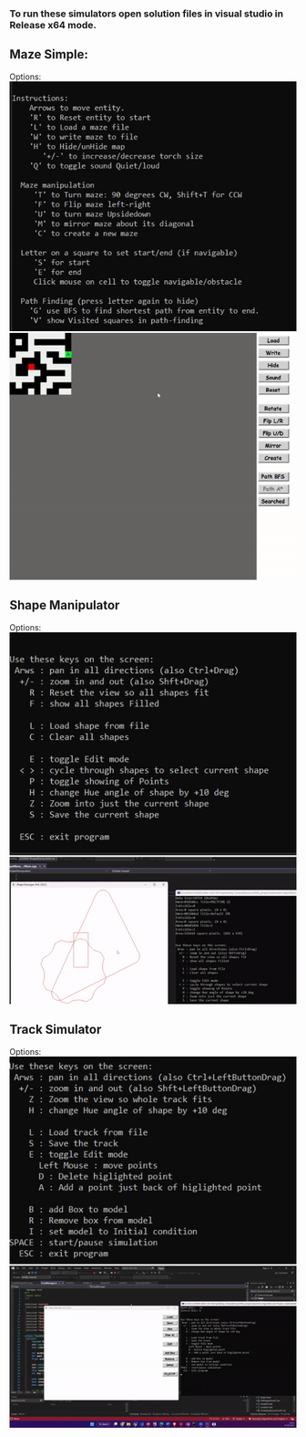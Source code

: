 ### To run these simulators open solution files in visual studio in Release x64 mode. 

## Maze Simple:
Options:
![p1](Assets\maze_instructions.png)
![p12](Assets\maze.gif)






## Shape Manipulator
Options:
![p2](Assets/Shape_Manipulator.png)
![p22](Assets\shape.gif)




## Track Simulator
Options:
![p3](Assets/track.png)
![p3](Assets/track.gif)